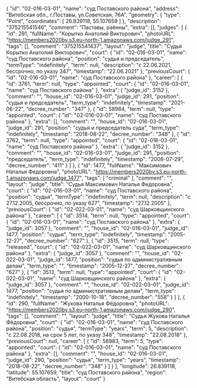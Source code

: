 {
    "id": "02-016-03-01",
    "name": "суд Поставского района",
    "address": "Витебская обл., г.Поставы, ул.Советская, 76А",
    "geometry": {
        "type": "Point",
        "coordinates": [
            26.839118,
            55.107659
        ]
    },
    "description": "375215541546",
    "comment": "Паставы, раённы",
    "extra": [],
    "judges": [
        {
            "id": 291,
            "fullName": "Корытко Анатолий Викторович",
            "photoURL": "https://members2020by.s3.eu-north-1.amazonaws.com/judge_291",
            "tags": [],
            "comment": "375215541437",
            "layout": "judge",
            "title": "Судья Корытко Анатолий Викторович",
            "court": {
                "id": "02-016-03-01",
                "name": "суд Поставского района",
                "position": "судья и председатель",
                "termType": "indefinitely",
                "term": null,
                "description": "c 22.06.2021, бессрочно, по указу 347",
                "timestamp": "22.06.2021"
            },
            "previousCourt": {
                "id": "02-016-03-01",
                "name": "суд Поставского района"
            },
            "career": [
                {
                    "id": 3761,
                    "term": null,
                    "type": "appointed",
                    "court": {
                        "id": "02-016-03-01",
                        "name": "суд Поставского района"
                    },
                    "extra": {
                        "judge_id": 3152
                    },
                    "comment": "",
                    "house_id": "02-016-03-01",
                    "judge_id": 291,
                    "position": "судья и председатель",
                    "term_type": "indefinitely",
                    "timestamp": "2021-06-22",
                    "decree_number": "347"
                },
                {
                    "id": 58984,
                    "term": null,
                    "type": "appointed",
                    "court": {
                        "id": "02-016-03-01",
                        "name": "суд Поставского района"
                    },
                    "extra": [],
                    "comment": "",
                    "house_id": "02-016-03-01",
                    "judge_id": 291,
                    "position": "судья и председатель суда",
                    "term_type": "indefinitely",
                    "timestamp": "2018-08-22",
                    "decree_number": "348"
                },
                {
                    "id": 3762,
                    "term": null,
                    "type": "appointed",
                    "court": {
                        "id": "02-016-03-01",
                        "name": "суд Поставского района"
                    },
                    "extra": {
                        "judge_id": 3152
                    },
                    "comment": "",
                    "house_id": "02-016-03-01",
                    "judge_id": 291,
                    "position": "председатель",
                    "term_type": "indefinitely",
                    "timestamp": "2008-07-29",
                    "decree_number": "411"
                }
            ]
        },
        {
            "id": 1477,
            "fullName": "Максимович Наталья Федоровна",
            "photoURL": "https://members2020by.s3.eu-north-1.amazonaws.com/judge_1477",
            "tags": [
                "criminal"
            ],
            "comment": "",
            "layout": "judge",
            "title": "Судья Максимович Наталья Федоровна",
            "court": {
                "id": "02-016-03-01",
                "name": "суд Поставского района",
                "position": "судья",
                "termType": "indefinitely",
                "term": null,
                "description": "c 27.12.2005, бессрочно, по указу 627",
                "timestamp": "27.12.2005"
            },
            "previousCourt": {
                "id": "02-022-03-01",
                "name": "суд Шарковщинского района"
            },
            "career": [
                {
                    "id": 3514,
                    "term": null,
                    "type": "appointed",
                    "court": {
                        "id": "02-016-03-01",
                        "name": "суд Поставского района"
                    },
                    "extra": {
                        "judge_id": 3057
                    },
                    "comment": "",
                    "house_id": "02-016-03-01",
                    "judge_id": 1477,
                    "position": "судья",
                    "term_type": "indefinitely",
                    "timestamp": "2005-12-27",
                    "decree_number": "627"
                },
                {
                    "id": 3515,
                    "term": null,
                    "type": "released",
                    "court": {
                        "id": "02-022-03-01",
                        "name": "суд Шарковщинского района"
                    },
                    "extra": {
                        "judge_id": 3057
                    },
                    "comment": "",
                    "house_id": "02-022-03-01",
                    "judge_id": 1477,
                    "position": "судья по административным делам",
                    "term_type": "",
                    "timestamp": "2005-12-27",
                    "decree_number": "627"
                },
                {
                    "id": 3513,
                    "term": null,
                    "type": "appointed",
                    "court": {
                        "id": "02-022-03-01",
                        "name": "суд Шарковщинского района"
                    },
                    "extra": {
                        "judge_id": 3057
                    },
                    "comment": "",
                    "house_id": "02-022-03-01",
                    "judge_id": 1477,
                    "position": "судья по административным делам",
                    "term_type": "indefinitely",
                    "timestamp": "2000-10-18",
                    "decree_number": "558"
                }
            ]
        },
        {
            "id": 290,
            "fullName": "Жукова Наталья Фёдоровна",
            "photoURL": "https://members2020by.s3.eu-north-1.amazonaws.com/judge_290",
            "tags": [],
            "comment": "",
            "layout": "judge",
            "title": "Судья Жукова Наталья Фёдоровна",
            "court": {
                "id": "02-016-03-01",
                "name": "суд Поставского района",
                "position": "судья",
                "termType": "years",
                "term": 5,
                "description": "c 22.08.2018, на срок 5 лет, по указу 348",
                "timestamp": "22.08.2018"
            },
            "previousCourt": null,
            "career": [
                {
                    "id": 58983,
                    "term": 5,
                    "type": "appointed",
                    "court": {
                        "id": "02-016-03-01",
                        "name": "суд Поставского района"
                    },
                    "extra": [],
                    "comment": "",
                    "house_id": "02-016-03-01",
                    "judge_id": 290,
                    "position": "судья",
                    "term_type": "years",
                    "timestamp": "2018-08-22",
                    "decree_number": "348"
                }
            ]
        }
    ],
    "longitude": 26.839118,
    "latitude": 55.107659,
    "title": "суд Поставского района",
    "region": "Витебская область",
    "layout": "court"
}